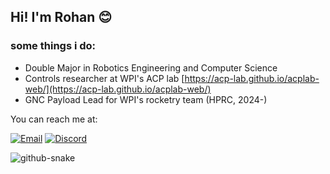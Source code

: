 ## Hi! I'm Rohan 😊

### some things i do:
- Double Major in Robotics Engineering and Computer Science
- Controls researcher at WPI's ACP lab [https://acp-lab.github.io/acplab-web/](https://acp-lab.github.io/acplab-web/)
- GNC Payload Lead for WPI's rocketry team (HPRC, 2024-)

You can reach me at:

[![Email](https://img.shields.io/badge/Email-rninamdar%40wpi.edu-blue?style=for-the-badge&logo=gmail)](mailto:rninamdar@wpi.edu)
[![Discord](https://img.shields.io/badge/Discord-%23benedict1046-7289DA?style=for-the-badge&logo=discord&logoColor=white)](https://discord.com/users/benedict1046)

<picture>
  <source media="(prefers-color-scheme: dark)" srcset="github-snake-dark.svg" />
  <source media="(prefers-color-scheme: light)" srcset="github-snake.svg" />
  <img alt="github-snake" src="github-snake.svg" />
</picture>


